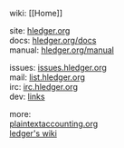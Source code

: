 wiki: [[Home]]  

site: [hledger.org](http://hledger.org)  
docs: [hledger.org/docs](http://hledger.org/docs)  
manual: [hledger.org/manual](http://hledger.org/manual)  

issues: [issues.hledger.org](issues.hledger.org)  
mail: [list.hledger.org](http://list.hledger.org)  
irc: [irc.hledger.org](http://irc.hledger.org)  
dev: [links](http://hledger.org/contributing.html#links)  

more:  
[plaintextaccounting.org](http://plaintextaccounting.org)  
[ledger's wiki](https://github.com/ledger/ledger/wiki)  